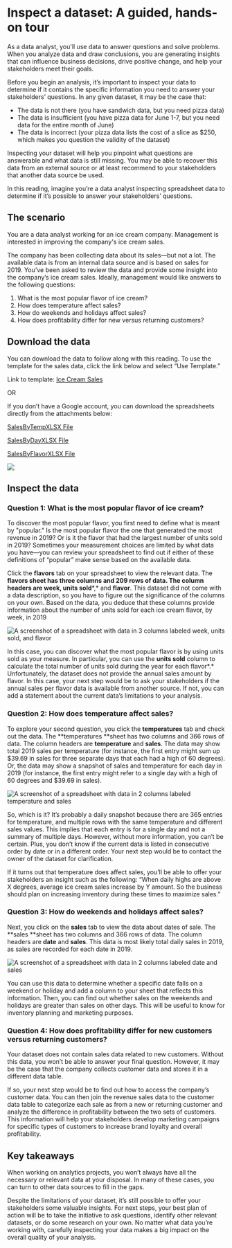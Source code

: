 # Inspect a dataset: A guided, hands-on tour

As a data analyst, you'll use data to answer questions and solve problems. When you analyze data and draw conclusions, you are generating insights that can influence business decisions, drive positive change, and help your stakeholders meet their goals.

Before you begin an analysis, it’s important to inspect your data to determine if it contains the specific information you need to answer your stakeholders’ questions. In any given dataset, it may be the case that:

* The data is not there (you have sandwich data, but you need pizza data)
* The data is insufficient (you have pizza data for June 1-7, but you need data for the entire month of June)
* The data is incorrect (your pizza data lists the cost of a slice as $250, which makes you question the validity of the dataset)

Inspecting your dataset will help you pinpoint what questions are answerable and what data is still missing. You may be able to recover this data from an external source or at least recommend to your stakeholders that another data source be used.

In this reading, imagine you’re a data analyst inspecting spreadsheet data to determine if it’s possible to answer your stakeholders’ questions.

## The scenario

You are a data analyst working for an ice cream company. Management is interested in improving the company's ice cream sales.

The company has been collecting data about its sales—but not a lot. The available data is from an internal data source and is based on sales for 2019. You’ve been asked to review the data and provide some insight into the company’s ice cream sales. Ideally, management would like answers to the following questions:

1. What is the most popular flavor of ice cream?
2. How does temperature affect sales?
3. How do weekends and holidays affect sales?
4. How does profitability differ for new versus returning customers?

## Download the data

You can download the data to follow along with this reading. To use the template for the sales data, click the link below and select “Use Template.”

Link to template: [Ice Cream Sales](https://docs.google.com/spreadsheets/d/1NgiKb8wCnJbUTuUkDUiNRpx9NhwncEmoKuPvgfYfOIY/template/preview?resourcekey=0-X3e7NzehG2Y74MIBhOaqeQ#gid=653912415 "Ice Cream Sales")

OR

If you don’t have a Google account, you can download the spreadsheets directly from the attachments below:

[SalesByTempXLSX File](https://d3c33hcgiwev3.cloudfront.net/jmigEulNR7yooBLpTYe8Cw_9ecaf818f1a74b7987fe6a7d9af3c1f1_SalesByTemp.xlsx?Expires=1719446400&Signature=ElKcV8KoQzEyWyzgMPsgY4mDiTh1wUFDOKXS2alz-SCG4qegbeL9xOT1eoDK-pbtFtuULiDCD5bGn3J5aXtCn-l6P~uCwQ60Z-TfVuYk1GwPP6skxTSNRV8ZVA7zdMOUY-AFQgcnD6Dt9yv-xWRZ-hvJckzdmMLd~fkmCWGtvyU_&Key-Pair-Id=APKAJLTNE6QMUY6HBC5A)

[SalesByDayXLSX File](https://d3c33hcgiwev3.cloudfront.net/B3ofmLtERPq6H5i7RFT6Pg_1ca5eec9c08941518e2c16034a2e65f1_SalesByDay.xlsx?Expires=1719446400&Signature=Aj21hWTuMLGXbbR1Vj5rqbvWSKeZ3CG8uJuDLWrmTTA1kUqwrFKC~NFJj6HG1CH6V7Sxh8TxrOpUV-8Vb8By-3sf8Z4J7L9V4hmUoJgZDOGjfITl9BQtRCmH6p3ZiR2meHI7k0n6h7cCmMLtyiT41DMyyySpVveM-hlXFuWz3bQ_&Key-Pair-Id=APKAJLTNE6QMUY6HBC5A)

[SalesByFlavorXLSX File](https://d3c33hcgiwev3.cloudfront.net/DHN9hYWCSDCzfYWFgvgwgg_b0e0d35f6a4f4bde9c84ecd0dd69c0f1_SalesByFlavor.xlsx?Expires=1719446400&Signature=AIhPAi-lEiiwpm6bFeeqaHmTNAZ3XLFz7SW93NUA3ikQXWEf59cWcStAzIoNkpXRXo6aBV81yz07lxpdzREaBHo-6uG4zyUxlLIZPKya-NrXkx3SK3e4urlmXw3d~kUgZT7h8Vt6NwvI1XMD3MSSaxPNPQduMyu06iuY8WOazWk_&Key-Pair-Id=APKAJLTNE6QMUY6HBC5A)

![](https://d3c33hcgiwev3.cloudfront.net/imageAssetProxy.v1/UTyvGwMrT_m8rxsDK8_5jw_96ec24ae7f614779b31750a6b11f8d2f_dotted-line-right.png?expiry=1719446400000&hmac=4yn6ld9Mo9mxd8ppJmMfLdtqOI8KojXjbjrKwcbY-Y0)

## Inspect the data

### Question 1: What is the most popular flavor of ice cream?

To discover the most popular flavor, you first need to define what is meant by "popular." Is the most popular flavor the one that generated the most revenue in 2019? Or is it the flavor that had the largest number of units sold in 2019? Sometimes your measurement choices are limited by what data you have—you can review your spreadsheet to find out if either of these definitions of “popular” make sense based on the available data.

Click the **flavors** tab on your spreadsheet to view the relevant data. The **flavors **sheet has three columns and 209 rows of data. The column headers are **week**,** units sold***,* and **flavor**. This dataset did not come with a data description, so you have to figure out the significance of the columns on your own. Based on the data, you deduce that these columns provide information about the number of units sold for each ice cream flavor, by week, in 2019

![A screenshot of a spreadsheet with data in 3 columns labeled week, units sold, and flavor](https://d3c33hcgiwev3.cloudfront.net/imageAssetProxy.v1/0U2StFwfQDKNkrRcH5Aycw_fa883ec0ed39454bbc15085d48cbbcf1_Screenshot-2021-06-30-1.27.38-PM.png?expiry=1719446400000&hmac=I4OTweace08mX3MektqEpKtym_TN2iGXyHVhLlwtjRQ)

In this case, you can discover what the most popular flavor is by using units sold as your measure. In particular, you can use the **units sold** column to calculate the total number of units sold during the year for each flavor*.* Unfortunately, the dataset does not provide the annual sales amount by flavor. In this case, your next step would be to ask your stakeholders if the annual sales per flavor data is available from another source. If not, you can add a statement about the current data’s limitations to your analysis.

### Question 2: How does temperature affect sales?

To explore your second question, you click the **temperatures** tab and check out the data. The **temperatures **sheet has two columns and 366 rows of data. The column headers are **temperature** and **sales**. The data may show total 2019 sales per temperature (for instance, the first entry might sum up $39.69 in sales for three separate days that each had a high of 60 degrees). Or, the data may show  a snapshot of sales and temperature for each day in 2019 (for instance, the first entry might refer to a single day with a high of 60 degrees and $39.69 in sales).

![A screenshot of a spreadsheet with data in 2 columns labeled temperature and sales](https://d3c33hcgiwev3.cloudfront.net/imageAssetProxy.v1/ogou_f1zTNGKLv39c4zR0g_bdec61a7a2314b8b9cbc9069d0c15cf1_Screenshot-2021-06-30-1.28.36-PM.png?expiry=1719446400000&hmac=-O0ipw2o_GgENAnmOs0I8_7-onDPPeCRO4j8Oz15Vus)

So, which is it? It’s probably a daily snapshot because there are 365 entries for temperature, and multiple rows with the same temperature and different sales values. This implies that each entry is for a single day and not a summary of multiple days. However, without more information, you can’t be certain. Plus, you don’t know if the current data is listed in consecutive order by date or in a different order. Your next step would be to contact the owner of the dataset for clarification.

If it turns out that temperature does affect sales, you’ll be able to offer your stakeholders an insight such as the following: “When daily highs are above X degrees, average ice cream sales increase by Y amount. So the business should plan on increasing inventory during these times to maximize sales.”

### Question 3: How do weekends and holidays affect sales?

Next, you click on the **sales** tab to view the data about dates of sale. The **sales **sheet has two columns and 366 rows of data. The column headers are **date** and **sales**. This data is most likely total daily sales in 2019, as sales are recorded for each date in 2019.

![A screenshot of a spreadsheet with data in 2 columns labeled date and sales](https://d3c33hcgiwev3.cloudfront.net/imageAssetProxy.v1/FqZv0vZjQoCmb9L2Y4KAcQ_68d789ed0152495387ddf9b4b68a6cf1_Screenshot-2021-06-30-1.29.37-PM.png?expiry=1719446400000&hmac=9nX-DQG9NnrazrXsOBlfp83Ve7FcbrxPDGTyTS-mZP8)

You can use this data to determine whether a specific date falls on a weekend or holiday and add a column to your sheet that reflects this information. Then, you can find out whether sales on the weekends and holidays are greater than sales on other days. This will be useful to know for inventory planning and marketing purposes.

### Question 4: How does profitability differ for new customers versus returning customers?

Your dataset does not contain sales data related to new customers. Without this data, you won’t be able to answer your final question. However, it may be the case that the company collects customer data and stores it in a different data table.

If so, your next step would be to find out how to access the company’s customer data. You can then join the revenue sales data to the customer data table to categorize each sale as from a new or returning customer and analyze the difference in profitability between the two sets of customers. This information will help your stakeholders develop marketing campaigns for specific types of customers to increase brand loyalty and overall profitability.

## Key takeaways

When working on analytics projects, you won’t always have all the necessary or relevant data at your disposal.  In many of these cases, you can turn to other data sources to fill in the gaps.

 Despite the limitations of your dataset, it’s still possible to offer your stakeholders some valuable insights. For next steps, your best plan of action will be to take the initiative to ask questions, identify other relevant datasets, or do some research on your own.  No matter what data you’re working with, carefully inspecting your data makes a big impact on the overall quality of your analysis.
